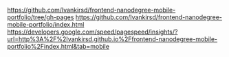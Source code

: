 https://github.com/Ivankirsd/frontend-nanodegree-mobile-portfolio/tree/gh-pages
https://github.com/Ivankirsd/frontend-nanodegree-mobile-portfolio/index.html
https://developers.google.com/speed/pagespeed/insights/?url=http%3A%2F%2Ivankirsd.github.io%2Ffrontend-nanodegree-mobile-portfolio%2Findex.html&tab=mobile
